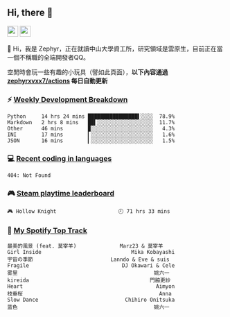 <!--
**zephyrxvxx7/zephyrxvxx7** is a ✨ _special_ ✨ repository because its `README.md` (this file) appears on your GitHub profile.

Here are some ideas to get you started:

- 🔭 I’m currently working on ...
- 🌱 I’m currently learning ...
- 👯 I’m looking to collaborate on ...
- 🤔 I’m looking for help with ...
- 💬 Ask me about ...
- 📫 How to reach me: ...
- 😄 Pronouns: ...
- ⚡ Fun fact: ...
-->

## Hi, there 👋

<a href="https://www.instagram.com/zephyrxvxx7/"><img src="https://img.shields.io/badge/instagram-3f729b?&style=for-the-badge&logo=instagram&logoColor=white" height=25></a>
<a href="https://zephyrxvxx7.me/"><img src="https://img.shields.io/badge/blog-gray?&style=for-the-badge&logo=hexo&logoColor=white" height=25></a>

👋 Hi，我是 Zephyr，正在就讀中山大學資工所，研究領域是雲原生，目前正在當一個不稱職的全端開發者QQ。

空閒時會玩一些有趣的小玩具（譬如此頁面），**以下內容通過 [zephyrxvxx7/actions](https://github.com/zephyrxvxx7/zephyrxvxx7/actions) 每日自動更新**

### ⚡ [Weekly Development Breakdown](https://gist.github.com/zephyrxvxx7/ee1787313f0772b51494d051b5edde7f)

<!-- code_time start -->

```text
Python     14 hrs 24 mins ████████████████▌░░░░  78.9%
Markdown   2 hrs 8 mins   ██▍░░░░░░░░░░░░░░░░░░  11.7%
Other      46 mins        ▉░░░░░░░░░░░░░░░░░░░░   4.3%
INI        17 mins        ▎░░░░░░░░░░░░░░░░░░░░   1.6%
JSON       16 mins        ▎░░░░░░░░░░░░░░░░░░░░   1.5%
```

<!-- code_time end -->

### 💻 [Recent coding in languages](https://gist.github.com/zephyrxvxx7/08c5ff0fead26978490fef5d749f43ea)

<!-- code_diff start -->

```text
404: Not Found
```

<!-- code_diff end -->

### 🎮 [Steam playtime leaderboard](https://gist.github.com/zephyrxvxx7/f77b8978877f959b69d84723c43a4a64)

<!-- steam_time start -->

```text
🎮 Hollow Knight                    🕘 71 hrs 33 mins
```

<!-- steam_time end -->

### 🎵 [My Spotify Top Track](https://gist.github.com/zephyrxvxx7/fe159fde5ec9ebea27e03dd63a71e78f)

<!-- spotify_track start -->

```text
最美的風景 (feat. 莫宰羊)              Marz23 & 莫宰羊
Girl Inside                             Mika Kobayashi
宇宙の季節                         Lanndo & Eve & suis
Fragile                              DJ Okawari & Cele
雾里                                            姚六一
kireida                                       門脇更紗
Heart                                           Aimyon
枝垂桜                                            Anna
Slow Dance                            Chihiro Onitsuka
蓝色                                            姚六一
```

<!-- spotify_track end -->
